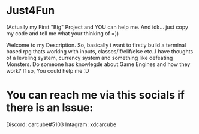 # Just4Fun
(Actually my First "Big" Project and YOU can help me.
And idk... just copy my code and tell me what your thinking of =))

Welcome to my Description.
So, basically i want to firstly build a terminal based rpg thats working with inputs, classes/if/elif/else etc..I have thoughts of a leveling system, currency system and something like defeating Monsters. Do someone has knowlegde about Game Engines and how they work? If so, You could help me :D


# You can reach me via this socials if there is an Issue:
Discord: carcube#5103
Intagram: xdcarcube
